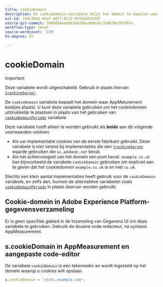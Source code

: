 ```yaml
---
title: cookieDomain
description: De cookieDomain-variabele helpt het domein te bepalen waarop cookies moeten worden ingesteld.
exl-id: 7e8c26b8-d1a7-49f7-9c12-45fb1633c9d7
source-git-commit: 3986084eaab81842b6ea0dbabc7bdb78e39f887a
workflow-type: tm+mt
source-wordcount: '178'
ht-degree: 1%

---
```


# cookieDomain

>[!IMPORTANT]
>
>Deze variabele wordt uitgeschakeld. Gebruik in plaats hiervan [`trackingServer`](trackingserver.md).

De `cookieDomain` variabele bepaalt het domein waar AppMeturement koekjes plaatst. U kunt deze variabele gebruiken om het cookiedomein uitdrukkelijk te plaatsen in plaats van het gebruiken van [`cookieDomainPeriods`](cookiedomainperiods.md) variabele.

Deze variabele hoeft alleen te worden gebruikt als **beide** aan de volgende voorwaarden voldoen:

* Als uw implementatie cookies van de eerste fabrikant gebruikt. Deze variabele is niet vereist bij implementaties die een [`trackingServer`](trackingserver.md) waarde gebruiken die `sc.adobedc.net` bevat.
* Als het achtervoegsel van het domein een punt bevat. `example.co.uk` kan bijvoorbeeld de variabele `cookieDomain` gebruiken om expliciet aan te geven dat het cookiedomein `example.co.uk` is en niet `co.uk`.

Slechts een klein aantal implementaties heeft gebruik voor de `cookieDomain` variabele, en zelfs dan, kunnen de alternatieve variabelen zoals [`cookieDomainPeriods`](cookiedomainperiods.md) in plaats daarvan worden gebruikt.

## Cookie-domein in Adobe Experience Platform-gegevensverzameling

Er is geen specifiek gebied in de Inzameling van Gegevens UI om deze variabele te gebruiken. Gebruik de douane code redacteur, na syntaxis AppMeasurement.

## s.cookieDomain in AppMeasurement en aangepaste code-editor

De variabele `cookieDomain` is een tekenreeks en wordt ingesteld op het domein waarop u cookies wilt opslaan.

```js
s.cookieDomain = "stats.example.com";
```
